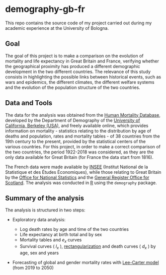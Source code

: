# demography-gb-fr
This repo contains the source code of my project carried out during my academic experience at the University of Bologna.

## Goal
The goal of this project is to make a comparison on the evolution of mortality and life expectancy in Great Britain and France, verifying whether the geographical proximity has produced a different demographic development in the two different countries. The relevance of this study consists in highlighting the possible links between historical events, such as wars and epidemics, the different climates, the different welfare systems and the evolution of the population structure of the two countries.

## Data and Tools
The data for the analysis was obtained from the [Human Mortality Database](https://www.mortality.org/), developed by the Department of Demography of the [University of California, Berkeley (USA)](https://www.berkeley.edu/), and freely available online, which provides information on mortality - statistics relating to the distribution by age of deaths and population, rates and mortality tables - of 38 countries from the 19th century to the present, provided by the statistical centers of the various countries. For this project, in order to make a correct comparison of the two countries, the period 1922-2018 was considered, as they are the only data available for Great Britain (for France the data start from 1816).

The French data were made available by [INSEE](https://www.insee.fr/) (Institut National de la Statistique et des Études Économiques), while those relating to Great Britain by the [Office for National Statistics](https://www.ons.gov.uk/) and the [General Register Office for Scotland](https://www.genguide.co.uk/). The analysis was conducted in [R](https://cran.r-project.org/) using the `demography` package.

## Summary of the analysis
The analysis is structured in two steps:

- Exploratory data analysis:

  - Log death rates by age and time of the two countries
  - Life expectancy at birth total and by sex
  - Mortality tables and $e_x$ curves
  - Survival curves ( $l_x$ ), [rectangularization](https://journals.library.ualberta.ca/csp/index.php/csp/article/download/15700/12505) and death curves ( $d_x$ ) by age, sex and years

- Forecasting of global and gender mortality rates with [Lee-Carter model](http://pagesperso.univ-brest.fr/~ailliot/doc_cours/M1EURIA/regression/leecarter.pdf) (from 2019 to 2050)
